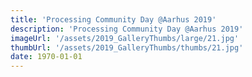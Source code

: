 ```yaml
---
title: 'Processing Community Day @Aarhus 2019'
description: 'Processing Community Day @Aarhus 2019'
imageUrl: '/assets/2019_GalleryThumbs/large/21.jpg'
thumbUrl: '/assets/2019_GalleryThumbs/thumbs/21.jpg'
date: 1970-01-01
---
```

